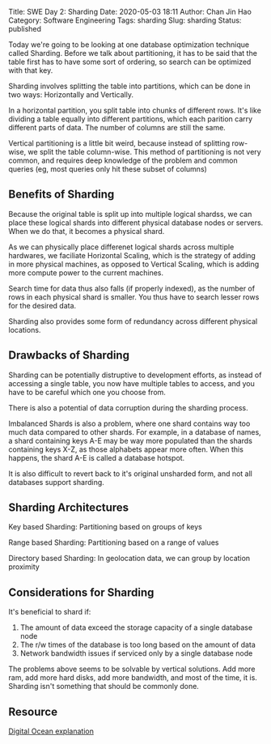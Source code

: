 Title: SWE Day 2: Sharding
Date: 2020-05-03 18:11
Author: Chan Jin Hao
Category: Software Engineering
Tags: sharding
Slug: sharding
Status: published

Today we're going to be looking at one database optimization technique called Sharding. Before we talk about partitioning, it has to be said that the table first has to have some sort of ordering, so search can be optimized with that key.

Sharding involves splitting the table into partitions, which can be done in two ways: Horizontally and Vertically.

In a horizontal partition, you split table into chunks of different rows. It's like dividing a table equally into different partitions, which each parition carry different parts of data. The number of columns are still the same.

Vertical partitioning is a little bit weird, because instead of splitting row-wise, we split the table column-wise. This method of partitioning is not very common, and requires deep knowledge of the problem and common queries (eg, most queries only hit these subset of columns)

## Benefits of Sharding

Because the original table is split up into multiple logical shardss, we can place these logical shards into different physical database nodes or servers. When we do that, it becomes a physical shard.

As we can physically place differenet logical shards across multiple hardwares, we faciliate Horizontal Scaling, which is the strategy of adding in more physical machines, as opposed to Vertical Scaling, which is adding more compute power to the current machines.

Search time for data thus also falls (if properly indexed), as the number of rows in each physical shard is smaller. You thus have to search lesser rows for the desired data.

Sharding also provides some form of redundancy across different physical locations.

## Drawbacks of Sharding

Sharding can be potentially distruptive to development efforts, as instead of accessing a single table, you now have multiple tables to access, and you have to be careful which one you choose from.

There is also a potential of data corruption during the sharding process.

Imbalanced Shards is also a problem, where one shard contains way too much data compared to other shards. For example, in a database of names, a shard containing keys A-E may be way more populated than the shards containing keys X-Z, as those alphabets appear more often. When this happens, the shard A-E is called a database hotspot.

It is also difficult to revert back to it's original unsharded form, and not all databases support sharding.

## Sharding Architectures

Key based Sharding: Partitioning based on groups of keys

Range based Sharding: Partitioning based on a range of values

Directory based Sharding: In geolocation data, we can group by location proximity

## Considerations for Sharding

It's beneficial to shard if:
1. The amount of data exceed the storage capacity of a single database node
2. The r/w times of the database is too long based on the amount of data
3. Network bandwidth issues if serviced only by a single database node

The problems above seems to be solvable by vertical solutions. Add more ram, add more hard disks, add more bandwidth, and most of the time, it is. Sharding isn't something that should be commonly done.


## Resource

[Digital Ocean explanation](https://www.digitalocean.com/community/tutorials/understanding-database-sharding)
